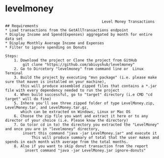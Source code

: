 # levelmoney
                                                Level Money Transactions
    ## Requirements
	* Load transactions from the GetAllTransactions endpoint
	* Display Income and Spend(Expenses) aggregated by month for entire data set
	* Display Monthly Average Income and Expenses
	* Filter to ignore spending on Donuts

    Steps:
        1. Download the project or Clone the project from GitHub
            git clone "https://github.com/abiuyshub/levelmoney"
        2. Go to Dircetory "levelmoney" from command line or  Linux Terminal
        3. Build the project by executing "mvn package" (i.e. please make sure that maven is installed on your machine),
           this will produce assembled zipped files that contains a *.jar file with every dependency needed to run the project
        4. When build successful, go to "target" directory (i.e CMD "cd target" will do fine)
        5. Inhere you'll see three zipped folder of type LevelMoney.zip, LevelMoney.tar, and LevelMoney.tar.gz,
           which can be extracted on Windows, Linux or Mac OS
        6. Choose the zip file you want and extract it here or to any director of your choice (i.e. Please know the directory)
        7. Go to(or cd in to) the directory you extracted the "LevelMoney" and once you are in "levelmoney" directory,
            insert this command "java -jar LevelMoney.jar" and execute it
                This will produce summary of total that the user makes and spends in each month with average from the total months.
        8. Also if you want to skip donut transaction from the report
             insert command "java -jar LevelMoney.jar ignore-donuts"


